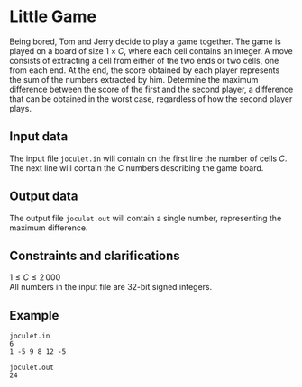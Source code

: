 # Little Game

Being bored, Tom and Jerry decide to play a game together. The game is played on a board of size $1 \times C$, where each cell contains an integer. A move consists of extracting a cell from either of the two ends or two cells, one from each end. At the end, the score obtained by each player represents the sum of the numbers extracted by him. Determine the maximum difference between the score of the first and the second player, a difference that can be obtained in the worst case, regardless of how the second player plays.

## Input data

The input file `joculet.in` will contain on the first line the number of cells $C$. The next line will contain the $C$ numbers describing the game board.

## Output data

The output file `joculet.out` will contain a single number, representing the maximum difference.

## Constraints and clarifications

$1 \leq C \leq 2\,000$  
All numbers in the input file are 32-bit signed integers.

## Example

`joculet.in`  
`6`  
`1 -5 9 8 12 -5`

`joculet.out`  
`24`